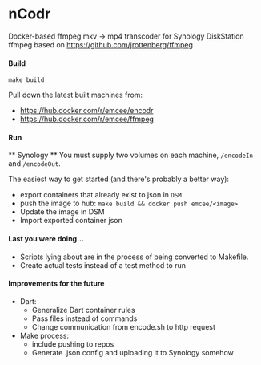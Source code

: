 # nCodr
Docker-based ffmpeg mkv -> mp4 transcoder for Synology DiskStation
ffmpeg based on https://github.com/jrottenberg/ffmpeg

#### Build
`make build`

Pull down the latest built machines from:
* https://hub.docker.com/r/emcee/encodr
* https://hub.docker.com/r/emcee/ffmpeg

#### Run

** Synology **
You must supply two volumes on each machine, `/encodeIn` and `/encodeOut`.

The easiest way to get started (and there's probably a better way): 
* export containers that already exist to json in `DSM`
* push the image to hub: `make build && docker push emcee/<image>`
* Update the image in DSM
* Import exported container json

#### Last you were doing...
* Scripts lying about are in the process of being converted to Makefile.
* Create actual tests instead of a test method to run

#### Improvements for the future
* Dart:
  * Generalize Dart container rules
  * Pass files instead of commands
  * Change communication from encode.sh to http request
* Make process:
  * include pushing to repos
  * Generate .json config and uploading it to Synology somehow


